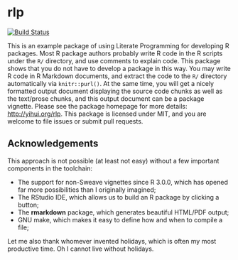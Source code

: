 # rlp

[![Build Status](https://travis-ci.org/yihui/rlp.svg)](https://travis-ci.org/yihui/rlp)

This is an example package of using Literate Programming for developing R
packages. Most R package authors probably write R code in the R scripts under
the `R/` directory, and use comments to explain code. This package shows that
you do not have to develop a package in this way. You may write R code in R
Markdown documents, and extract the code to the `R/` directory automatically via
`knitr::purl()`. At the same time, you will get a nicely formatted output
document displaying the source code chunks as well as the text/prose chunks, and
this output document can be a package vignette. Please see the package homepage
for more details: <http://yihui.org/rlp>. This package is licensed under MIT,
and you are welcome to file issues or submit pull requests.

## Acknowledgements

This approach is not possible (at least not easy) without a few important
components in the toolchain:

- The support for non-Sweave vignettes since R 3.0.0, which has opened far more
  possibilities than I originally imagined;
- The RStudio IDE, which allows us to build an R package by clicking a button;
- The **rmarkdown** package, which generates beautiful HTML/PDF output;
- GNU make, which makes it easy to define how and when to compile a file;

Let me also thank whomever invented holidays, which is often my most productive
time. Oh I cannot live without holidays.
